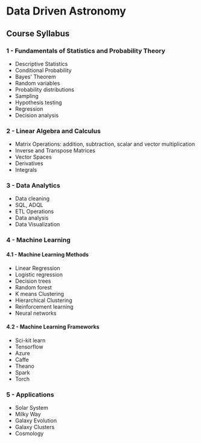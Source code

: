 # Data Driven Astronomy 

## Course Syllabus

### 1 - Fundamentals of Statistics and Probability Theory

* Descriptive Statistics 
* Conditional Probability 
* Bayes' Theorem
* Random variables
* Probability distributions
* Sampling
* Hypothesis testing
* Regression
* Decision analysis
 
### 2 - Linear Algebra and Calculus

* Matrix Operations: addition, subtraction, scalar and vector multiplication
* Inverse and Transpose Matrices 
* Vector Spaces
* Derivatives 
* Integrals 

### 3 - Data Analytics 

* Data cleaning
* SQL, ADQL 
* ETL Operations  
* Data analysis
* Data Visualization 


### 4 - Machine Learning 

#### 4.1 - Machine Learning Methods

* Linear Regression
* Logistic regression
* Decision trees
* Random forest
* K means Clustering 
* Hierarchical Clustering
* Reinforcement learning 
* Neural networks

#### 4.2 - Machine Learning Frameworks
* Sci-kit learn
* Tensorflow
* Azure
* Caffe
* Theano
* Spark 
* Torch

### 5 - Applications 

* Solar System 
* Milky Way
* Galaxy Evolution
* Galaxy Clusters
* Cosmology  
